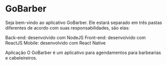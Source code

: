 # GoBarber

Seja bem-vindo ao aplicativo GoBarber. Ele estará separado em três pastas diferentes de acordo com suas responsabilidades, são elas:

Back-end: desenvolvido com NodeJS
Front-end: desenvolvido com ReactJS
Mobile: desenvolvido com React Native

Aplicação
O GoBarber é um aplicativo para agendamentos para barbearias e cabeleireiros.
